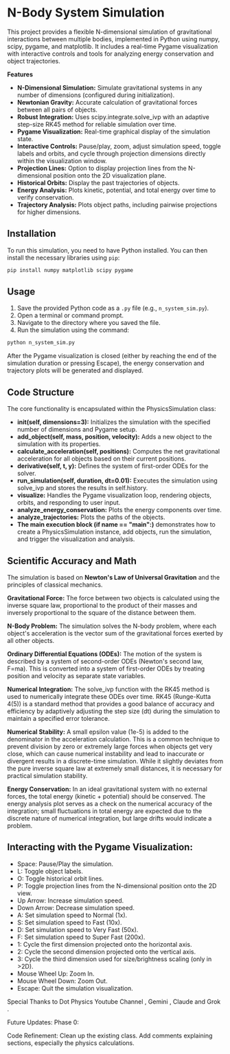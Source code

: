 # N-Body System Simulation

This project provides a flexible N-dimensional simulation of gravitational interactions between multiple bodies, implemented in Python using numpy, scipy, pygame, and matplotlib. It includes a real-time Pygame visualization with interactive controls and tools for analyzing energy conservation and object trajectories.

**Features**

* **N-Dimensional Simulation:** Simulate gravitational systems in any number of dimensions (configured during initialization).
* **Newtonian Gravity:** Accurate calculation of gravitational forces between all pairs of objects.
* **Robust Integration:** Uses scipy.integrate.solve_ivp with an adaptive step-size RK45 method for reliable simulation over time.
* **Pygame Visualization:** Real-time graphical display of the simulation state.
* **Interactive Controls:** Pause/play, zoom, adjust simulation speed, toggle labels and orbits, and cycle through projection dimensions directly within the visualization window.
* **Projection Lines:** Option to display projection lines from the N-dimensional position onto the 2D visualization plane.
* **Historical Orbits:** Display the past trajectories of objects.
* **Energy Analysis:** Plots kinetic, potential, and total energy over time to verify conservation.
* **Trajectory Analysis:** Plots object paths, including pairwise projections for higher dimensions.


## Installation

To run this simulation, you need to have Python installed. You can then install the necessary libraries using `pip`:

```bash
pip install numpy matplotlib scipy pygame
```

## Usage

1.  Save the provided Python code as a `.py` file (e.g., `n_system_sim.py`).
2.  Open a terminal or command prompt.
3.  Navigate to the directory where you saved the file.
4.  Run the simulation using the command:

```bash
python n_system_sim.py
```
After the Pygame visualization is closed (either by reaching the end of the simulation duration or pressing Escape), the energy conservation and trajectory plots will be generated and displayed.

## Code Structure
The core functionality is encapsulated within the PhysicsSimulation class:

* **__init__(self, dimensions=3):** Initializes the simulation with the specified number of dimensions and Pygame setup.
* **add_object(self, mass, position, velocity):** Adds a new object to the simulation with its properties.
* **calculate_acceleration(self, positions):** Computes the net gravitational acceleration for all objects based on their current positions.
* **derivative(self, t, y):** Defines the system of first-order ODEs for the solver.
* **run_simulation(self, duration, dt=0.01):** Executes the simulation using solve_ivp and stores the results in self.history.
* **visualize:** Handles the Pygame visualization loop, rendering objects, orbits, and responding to user input.
* **analyze_energy_conservation:** Plots the energy components over time.
* **analyze_trajectories:** Plots the paths of the objects.
* **The main execution block (if __name__ == "__main__":)** demonstrates how to create a PhysicsSimulation instance, add objects, run the simulation, and trigger the visualization and analysis.


## Scientific Accuracy and Math

The simulation is based on **Newton's Law of Universal Gravitation** and the principles of classical mechanics.

**Gravitational Force:** The force between two objects is calculated using the inverse square law, proportional to the product of their masses and inversely proportional to the square of the distance between them.

**N-Body Problem:** The simulation solves the N-body problem, where each object's acceleration is the vector sum of the gravitational forces exerted by all other objects.

**Ordinary Differential Equations (ODEs):** The motion of the system is described by a system of second-order ODEs (Newton's second law, F=ma). This is converted into a system of first-order ODEs by treating position and velocity as separate state variables.

**Numerical Integration:** The solve_ivp function with the RK45 method is used to numerically integrate these ODEs over time. RK45 (Runge-Kutta 4(5)) is a standard method that provides a good balance of accuracy and efficiency by adaptively adjusting the step size (dt) during the simulation to maintain a specified error tolerance.

**Numerical Stability:** A small epsilon value (1e-5) is added to the denominator in the acceleration calculation. This is a common technique to prevent division by zero or extremely large forces when objects get very close, which can cause numerical instability and lead to inaccurate or divergent results in a discrete-time simulation. While it slightly deviates from the pure inverse square law at extremely small distances, it is necessary for practical simulation stability.

**Energy Conservation:** In an ideal gravitational system with no external forces, the total energy (kinetic + potential) should be conserved. The energy analysis plot serves as a check on the numerical accuracy of the integration; small fluctuations in total energy are expected due to the discrete nature of numerical integration, but large drifts would indicate a problem.



## Interacting with the Pygame Visualization:

* Space: Pause/Play the simulation.
* L: Toggle object labels.
* O: Toggle historical orbit lines.
* P: Toggle projection lines from the N-dimensional position onto the 2D view.
* Up Arrow: Increase simulation speed.
* Down Arrow: Decrease simulation speed.
* A: Set simulation speed to Normal (1x).
* S: Set simulation speed to Fast (10x).
* D: Set simulation speed to Very Fast (50x).
* F: Set simulation speed to Super Fast (200x).
* 1: Cycle the first dimension projected onto the horizontal axis.
* 2: Cycle the second dimension projected onto the vertical axis.
* 3: Cycle the third dimension used for size/brightness scaling (only in >2D).
* Mouse Wheel Up: Zoom In.
* Mouse Wheel Down: Zoom Out.
* Escape: Quit the simulation visualization.



Special Thanks to
Dot Physics Youtube Channel , Gemini , Claude and Grok .

Future Updates:
Phase 0: 

Code Refinement: Clean up the existing class. Add comments explaining sections, especially the physics calculations.
